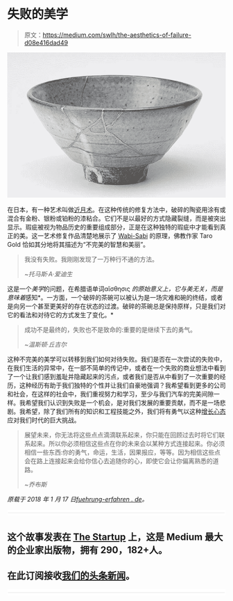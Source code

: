 # 失败的美学

> 原文：<https://medium.com/swlh/the-aesthetics-of-failure-d08e416dad49>

![](img/6833a5b09cef71e3c5447139c3393dda.png)

在日本，有一种艺术叫做[近月术](https://en.wikipedia.org/wiki/Kintsugi)。在这种传统的修复方法中，破碎的陶瓷用涂有或混合有金粉、银粉或铂粉的漆粘合。它们不是以最好的方式隐藏裂缝，而是被突出显示。瑕疵被视为物品历史的重要组成部分，正是在这种独特的瑕疵中才能看到真正的美。这一艺术修复作品清楚地展示了 [Wabi-Sabi](https://en.wikipedia.org/wiki/Wabi-sabi) 的原理，佛教作家 Taro Gold 恰如其分地将其描述为“不完美的智慧和美丽”。

> 我没有失败。我刚刚发现了一万种行不通的方法。
> 
> *~托马斯·A·爱迪生*

这是一个*美学*的问题，在希腊语单词αἴσθησις *的原始意义上，它与美无关，而是意味着*感知*。一方面，一个破碎的茶碗可以被认为是一场灾难和碗的终结，或者是向另一个甚至更美好的存在状态的过渡。破碎的茶碗总是保持原样，只是我们对它的看法和对待它的方式发生了变化。*

> 成功不是最终的，失败也不是致命的:重要的是继续下去的勇气。
> 
> *~温斯顿·丘吉尔*

这种不完美的美学可以转移到我们如何对待失败。我们是否在一次尝试的失败中，在我们生活的异常中，在一部不简单的传记中，或者在一个失败的商业想法中看到了一个让我们感到羞耻并隐藏起来的污点，或者我们是否从中看到了一次重要的经历，这种经历有助于我们独特的个性并让我们自豪地强调？我希望看到更多的公司和社会，在这样的社会中，我们重视努力和学习，至少与我们汽车的完美间隙一样。我希望我们认识到失败是一个机会，是对我们发展的重要贡献，而不是一场悲剧。我希望，除了我们所有的知识和工程技能之外，我们将有勇气以这种[增长心态](https://fuehrung-erfahren.de/en/2018/01/growth-mindset-the-key-to-a-learning-culture/)应对我们时代的巨大挑战。

> 展望未来，你无法将这些点点滴滴联系起来，你只能在回顾过去时将它们联系起来。所以你必须相信这些点在你的未来会以某种方式连接起来。你必须相信一些东西:你的勇气，命运，生活，因果报应，等等。因为相信这些点会在路上连接起来会给你信心去追随你的心，即使它会让你偏离熟悉的道路。
> 
> *~乔布斯*

*原载于 2018 年 1 月 17 日*[*fuehrung-erfahren . de*](https://fuehrung-erfahren.de/en/2018/01/the-aesthetics-of-failure/)*。*

![](img/731acf26f5d44fdc58d99a6388fe935d.png)

## 这个故事发表在 [The Startup](https://medium.com/swlh) 上，这是 Medium 最大的企业家出版物，拥有 290，182+人。

## 在此订阅接收[我们的头条新闻](http://growthsupply.com/the-startup-newsletter/)。

![](img/731acf26f5d44fdc58d99a6388fe935d.png)